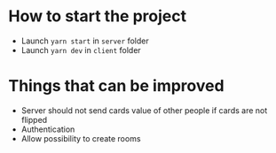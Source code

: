 # How to start the project

- Launch `yarn start` in `server` folder
- Launch `yarn dev` in `client` folder

# Things that can be improved
- Server should not send cards value of other people if cards are not flipped
- Authentication
- Allow possibility to create rooms

